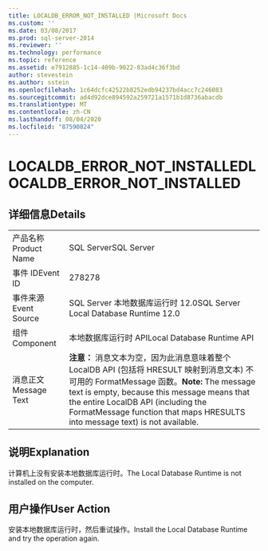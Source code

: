 ```yaml
---
title: LOCALDB_ERROR_NOT_INSTALLED |Microsoft Docs
ms.custom: ''
ms.date: 03/08/2017
ms.prod: sql-server-2014
ms.reviewer: ''
ms.technology: performance
ms.topic: reference
ms.assetid: e7912885-1c14-409b-9022-83ad4c36f3bd
author: stevestein
ms.author: sstein
ms.openlocfilehash: 1c64dcfc42522b8252edb94237bd4acc7c246083
ms.sourcegitcommit: ad4d92dce894592a259721a1571b1d8736abacdb
ms.translationtype: MT
ms.contentlocale: zh-CN
ms.lasthandoff: 08/04/2020
ms.locfileid: "87590824"
---
```

# <a name="localdb_error_not_installed"></a><span data-ttu-id="dc99c-102">LOCALDB_ERROR_NOT_INSTALLED</span><span class="sxs-lookup"><span data-stu-id="dc99c-102">LOCALDB_ERROR_NOT_INSTALLED</span></span>
    
## <a name="details"></a><span data-ttu-id="dc99c-103">详细信息</span><span class="sxs-lookup"><span data-stu-id="dc99c-103">Details</span></span>  
  
|||  
|-|-|  
|<span data-ttu-id="dc99c-104">产品名称</span><span class="sxs-lookup"><span data-stu-id="dc99c-104">Product Name</span></span>|<span data-ttu-id="dc99c-105">SQL Server</span><span class="sxs-lookup"><span data-stu-id="dc99c-105">SQL Server</span></span>|  
|<span data-ttu-id="dc99c-106">事件 ID</span><span class="sxs-lookup"><span data-stu-id="dc99c-106">Event ID</span></span>|<span data-ttu-id="dc99c-107">278</span><span class="sxs-lookup"><span data-stu-id="dc99c-107">278</span></span>|  
|<span data-ttu-id="dc99c-108">事件来源</span><span class="sxs-lookup"><span data-stu-id="dc99c-108">Event Source</span></span>|<span data-ttu-id="dc99c-109">SQL Server 本地数据库运行时 12.0</span><span class="sxs-lookup"><span data-stu-id="dc99c-109">SQL Server Local Database Runtime 12.0</span></span>|  
|<span data-ttu-id="dc99c-110">组件</span><span class="sxs-lookup"><span data-stu-id="dc99c-110">Component</span></span>|<span data-ttu-id="dc99c-111">本地数据库运行时 API</span><span class="sxs-lookup"><span data-stu-id="dc99c-111">Local Database Runtime API</span></span>|  
|<span data-ttu-id="dc99c-112">消息正文</span><span class="sxs-lookup"><span data-stu-id="dc99c-112">Message Text</span></span>|<span data-ttu-id="dc99c-113">**注意：** 消息文本为空，因为此消息意味着整个 LocalDB API (包括将 HRESULT 映射到消息文本) 不可用的 FormatMessage 函数。</span><span class="sxs-lookup"><span data-stu-id="dc99c-113">**Note:**  The message text is empty, because this message means that the entire LocalDB API (including the FormatMessage function that maps HRESULTS into message text) is not available.</span></span>|  
  
## <a name="explanation"></a><span data-ttu-id="dc99c-114">说明</span><span class="sxs-lookup"><span data-stu-id="dc99c-114">Explanation</span></span>  
 <span data-ttu-id="dc99c-115">计算机上没有安装本地数据库运行时。</span><span class="sxs-lookup"><span data-stu-id="dc99c-115">The Local Database Runtime is not installed on the computer.</span></span>  
  
## <a name="user-action"></a><span data-ttu-id="dc99c-116">用户操作</span><span class="sxs-lookup"><span data-stu-id="dc99c-116">User Action</span></span>  
 <span data-ttu-id="dc99c-117">安装本地数据库运行时，然后重试操作。</span><span class="sxs-lookup"><span data-stu-id="dc99c-117">Install the Local Database Runtime and try the operation again.</span></span>  
  
  
